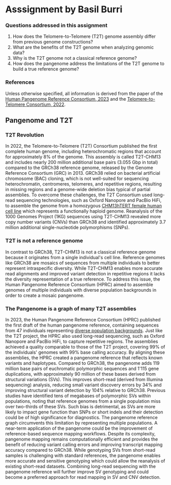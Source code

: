 # **Asssignment by Basil Burri**

### Questions addressed in this assignment
1. How does the Telomere-to-Telomere (T2T) genome assembly differ from previous genome constructions?
2. What are the benefits of the T2T genome when analyzing genomic data?
3. Why is the T2T genome not a classical reference genome?
4. How does the pangenome address the limitations of the T2T genome to build a true reference genome?


### References
Unless otherwise specified, all information is derived from the paper of the [Human Pangenome Reference Consortium, 2023](https://doi.org/10.1038/s41586-023-05896-x) and the [Telomere-to-Telomere Consortium, 2022](https://pmc.ncbi.nlm.nih.gov/articles/PMC9186530/).


## Pangenome and T2T 

### T2T Revolution

In 2022, the Telomere-to-Telomere (T2T) Consortium published the first complete human genome, including heterochromatic regions that account for approximately 8% of the genome. This assembly is called T2T-CHM13 and includes nearly 200 million additional base pairs (3.055 Gbp in total) compared to the GRCh38 reference genome, released by the Genome Reference Consortium (GRC) in 2013. GRCh38 relied on bacterial artificial chromosome (BAC) cloning, which is not well-suited for sequencing heterochromatin, centromeres, telomeres, and repetitive regions, resulting in missing regions and a genome-wide deletion bias typical of partial assemblies. To overcome these challenges, the T2T Consortium used long-read sequencing technologies, such as Oxford Nanopore and PacBio HiFi, to assemble the genome from a homozygous [CHM13hTERT female human cell line](https://www.cellosaurus.org/CVCL_VU12) which represents a functionally haploid genome. Reanalysis of the 1000 Genomes Project (1KG) sequences using T2T-CHM13 revealed more copy number variants (CNVs) than GRCh38 and identified approximately 3.7 million additional single-nucleotide polymorphisms (SNPs).

### T2T is not a reference genome

In contrast to GRCh38, T2T-CHM13 is not a classical reference genome because it originates from a single individual's cell line.
Reference genomes like GRCh38 are mosaics of sequences from multiple individuals to better represent intraspecific diversity.
While T2T-CHM13 enables more accurate read alignments and improved variant detection in repetitive regions it lacks the diversity representation of a true reference. To address this issue, the Human Pangenome Reference Consortium (HPRC) aimed to assemble genomes of multiple individuals with diverse population backgrounds in order to create a mosaic pangenome.

### The Pangenome is a graph of many T2T assemblies

In 2023, the Human Pangenome Reference Consortium (HPRC) published the first draft of the human pangenome reference, containing sequences from 47 individuals representing [diverse population backgrounds](https://humanpangenome.org/samples/). Just like the T2T project, the HPRC also used long-read sequencing, such as Oxford Nanopore and PacBio HiFi, to capture repetitive regions. The assemblies achieved a quality comparable to those of the T2T project, covering 99% of the individuals' genomes with 99% base calling accuracy. By aligning these assemblies, the HPRC created a pangenome reference that reflects known variants and haplotypes. Compared to GRCh38, the pangenome adds 119 million base pairs of euchromatic polymorphic sequences and 1'115 gene duplications, with approximately 90 million of these bases derived from structural variations (SVs). This improves short-read (derived from Illumina sequencing) analysis, reducing small variant discovery errors by 34% and improving structural variant detection by 104% relative to GRCh38. Previous studies have identified tens of megabases of polymorphic SVs within populations,
noting that reference genomes from a single population miss over two-thirds of these SVs. Such bias is detrimental, as SVs are more likely to impact gene function than SNPs or short indels and their detection could be of high significance for diagnostics. The pangenome reference graph circumvents this limitation by representing multiple populations. A near-term application of the pangenome could be the improvement of reference-based sequence mapping workflows. Despite its complexity, pangenome mapping remains computationally efficient and provides the benefit of reducing variant calling errors and improving transcript mapping accuracy compared to GRCh38. While genotyping SVs from short-read samples is challenging with standard references, the pangenome enables more accurate and sensitive genotyping which could allow the reanalysis of existing short-read datasets. Combining long-read sequencing with the pangenome reference will further improve SV genotyping and could become a preferred approach for read mapping in SV and CNV detection.
